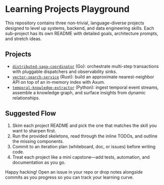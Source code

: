 # Learning Projects Playground

This repository contains three non-trivial, language-diverse projects designed to level up systems, backend, and data engineering skills. Each sub-project has its own README with detailed goals, architecture prompts, and stretch ideas.

## Projects

- [`distributed-saga-coordinator`](distributed-saga-coordinator/README.md) (Go): orchestrate multi-step transactions with pluggable dispatchers and observability sinks.
- [`vector-search-service`](vector-search-service/README.md) (Rust): build an approximate nearest-neighbor API on top of an in-memory index with Axum.
- [`temporal-knowledge-extractor`](temporal-knowledge-extractor/README.md) (Python): ingest temporal event streams, assemble a knowledge graph, and surface insights from dynamic relationships.

## Suggested Flow

1. Skim each project README and pick the one that matches the skill you want to sharpen first.
2. Run the provided skeletons, read through the inline TODOs, and outline the missing components.
3. Commit to an iteration plan (whiteboard, doc, or issues) before writing code.
4. Treat each project like a mini capstone—add tests, automation, and documentation as you go.

Happy hacking! Open an issue in your repo or drop notes alongside commits as you progress so you can track your learning curve.
